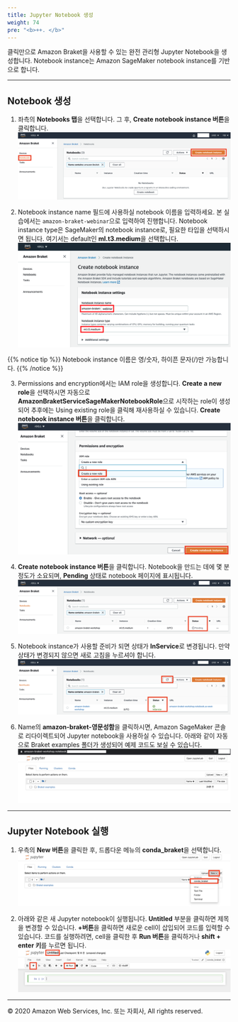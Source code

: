 ```yaml
---
title: Jupyter Notebook 생성
weight: 74
pre: "<b>++. </b>"
---
```


클릭만으로 Amazon Braket을 사용할 수 있는 완전 관리형 Jupyter Notebook을 생성합니다. Notebook instance는 Amazon SageMaker notebook instance를 기반으로 합니다.

---
## Notebook 생성 
1. 좌측의 **Notebooks 탭**을 선택합니다. 그 후, **Create notebook instance 버튼**을 클릭합니다.
![goto-notebook](./images/goto-notebook.png)

2. Notebook instance name 필드에 사용하실 notebook 이름을 입력하세요. 본 실습에서는 `amazon-braket-webinar`으로 입력하여 진행합니다. Notebook instance type은 SageMaker의 notebook instance로, 필요한 타입을 선택하시면 됩니다. 여기서는 default인 **ml.t3.medium**을 선택합니다.
![create-notebook](./images/create-notebook.png)

{{% notice tip %}}
Notebook instance 이름은 영/숫자, 하이픈 문자(/)만 가능합니다.
{{% /notice %}}

3. Permissions and encryption에서는 IAM role을 생성합니다. **Create a new role**을 선택하시면 자동으로 **AmazonBraketServiceSageMakerNotebookRole**으로 시작하는 role이 생성되어 추후에는 Using existing role을 클릭해 재사용하실 수 있습니다. **Create notebook instance 버튼**을 클릭합니다.
![create-iam](./images/create-iam.png)

4. **Create notebook instance 버튼**을 클릭합니다. Notebook을 만드는 데에 몇 분 정도가 소요되며, **Pending** 상태로 notebook 페이지에 표시됩니다.
![pending](./images/pending.png)

5. Notebook instance가 사용할 준비가 되면 상태가 **InService**로 변경됩니다. 만약 상태가 변경되지 않으면 새로 고침을 누르셔야 합니다.
![inService](./images/inService.png)

6. Name의 **amazon-braket-영문성함**을 클릭하시면, Amazon SageMaker 콘솔로 리다이렉트되어 Jupyter notebook을 사용하실 수 있습니다. 아래와 같이 자동으로 Braket examples 폴더가 생성되어 예제 코드도 보실 수 있습니다.
![jupyter](./images/jupyter.png)
---
## Jupyter Notebook 실행
1. 우측의 **New 버튼**을 클릭한 후, 드롭다운 메뉴의 **conda_braket**을 선택합니다.
![new-jupyter](./images/new-jupyter.png)

2. 아래와 같은 새 Jupyter notebook이 실행됩니다. **Untitled** 부분을 클릭하면 제목을 변경할 수 있습니다. **+버튼**을 클릭하면 새로운 cell이 삽입되어 코드를 입력할 수 있습니다. 코드를 실행하려면, cell을 클릭한 후 **Run 버튼**을 클릭하거나 **shift + enter 키**를 누르면 됩니다.
![insert-cell](./images/insert-cell.png) 
---

© 2020 Amazon Web Services, Inc. 또는 자회사, All rights reserved.


